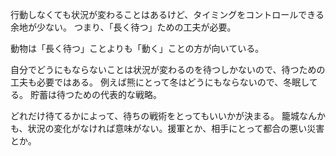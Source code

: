 行動しなくても状況が変わることはあるけど、タイミングをコントロールできる余地が少ない。
つまり、「長く待つ」ための工夫が必要。

動物は「長く待つ」ことよりも「動く」ことの方が向いている。

自分でどうにもならないことは状況が変わるのを待つしかないので、待つための工夫も必要ではある。
例えば熊にとって冬はどうにもならないので、冬眠してる。
貯蓄は待つための代表的な戦略。

どれだけ待てるかによって、待ちの戦術をとってもいいかが決まる。
籠城なんかも、状況の変化がなければ意味がない。援軍とか、相手にとって都合の悪い災害とか。
